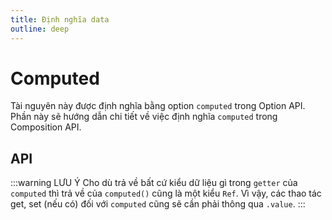```yaml
---
title: Định nghĩa data
outline: deep
---
```


# Computed

Tài nguyên này được định nghĩa bằng option `computed` trong Option API. Phần này sẽ hướng dẫn chi tiết về việc định nghĩa `computed` trong Composition API.

## API

<!--@include: @/api/computed.md{2,}-->

:::warning LƯU Ý
Cho dù trả về bất cứ kiểu dữ liệu gì trong `getter` của `computed` thì trả về của `computed()` cũng là một kiểu `Ref`. Vì vậy, các thao tác get, set (nếu có) đối với `computed` cũng sẽ cần phải thông qua `.value`.
:::
